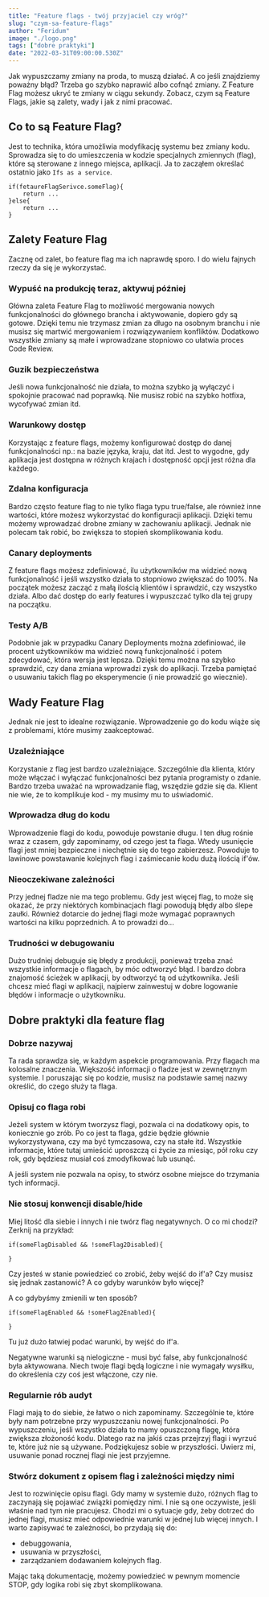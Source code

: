 ```yaml
---
title: "Feature flags - twój przyjaciel czy wróg?"
slug: "czym-sa-feature-flags"
author: "Feridum"
image: "./logo.png"
tags: ["dobre praktyki"]
date: "2022-03-31T09:00:00.530Z"
---
```


Jak wypuszczamy zmiany na proda, to muszą działać. A co jeśli znajdziemy poważny błąd? Trzeba go szybko naprawić albo cofnąć zmiany. Z Feature Flag możesz ukryć te zmiany w ciągu sekundy. Zobacz, czym są Feature Flags, jakie są zalety, wady i jak z nimi pracować.

<!--more-->

## Co to są Feature Flag?
Jest to technika, która umożliwia modyfikację systemu bez zmiany kodu. Sprowadza się to do umieszczenia w kodzie specjalnych zmiennych (flag), które są sterowane z innego miejsca, aplikacji. Ja to zacząłem określać ostatnio jako `Ifs as a service`. 

```
if(fetaureFlagSerivce.someFlag){
	return ...
}else{
	return ...
}

```


## Zalety Feature Flag
Zacznę od zalet, bo feature flag ma ich naprawdę sporo. I do wielu fajnych rzeczy da się je wykorzystać.

### Wypuść na produkcję teraz, aktywuj później 
Główna zaleta Feature Flag to możliwość mergowania nowych funkcjonalności do głównego brancha i aktywowanie, dopiero gdy są gotowe. Dzięki temu nie trzymasz zmian za długo na osobnym branchu i nie musisz się martwić mergowaniem i rozwiązywaniem konfliktów. Dodatkowo wszystkie zmiany są małe i wprowadzane stopniowo co ułatwia proces Code Review.  
### Guzik bezpieczeństwa 
Jeśli nowa funkcjonalność nie działa, to można szybko ją wyłączyć i spokojnie pracować nad poprawką. Nie musisz robić na szybko hotfixa, wycofywać zmian itd. 
### Warunkowy dostęp 
Korzystając z feature flags, możemy konfigurować dostęp do danej funkcjonalności np.: na bazie języka, kraju, dat itd.  Jest to wygodne, gdy aplikacja jest dostępna w różnych krajach i dostępność opcji jest różna dla każdego. 
### Zdalna konfiguracja 
Bardzo często feature flag to nie tylko flaga typu true/false, ale również inne wartości, które możesz wykorzystać do konfiguracji aplikacji. Dzięki temu możemy wprowadzać drobne zmiany w zachowaniu aplikacji. Jednak nie polecam tak robić, bo zwiększa to stopień skomplikowania kodu.
### Canary deployments 
Z feature flags możesz zdefiniować, ilu użytkowników ma widzieć nową funkcjonalność i jeśli wszystko działa to stopniowo zwiększać do 100%. Na początek możesz zacząć z małą ilością klientów i sprawdzić, czy wszystko działa. Albo dać dostęp do early features i wypuszczać tylko dla tej grupy na początku.
### Testy A/B 
Podobnie jak w przypadku Canary Deployments można zdefiniować, ile procent użytkowników ma widzieć nową funkcjonalność i potem zdecydować, która wersja jest lepsza. Dzięki temu można na szybko sprawdzić, czy dana zmiana wprowadzi zysk do aplikacji. Trzeba pamiętać o usuwaniu takich flag po eksperymencie (i nie prowadzić go wiecznie).


## Wady Feature Flag
Jednak nie jest to idealne rozwiązanie. Wprowadzenie go do kodu wiąże się z problemami, które musimy zaakceptować. 

### Uzależniające
Korzystanie z flag jest bardzo uzależniające. Szczególnie dla klienta, który może włączać i wyłączać funkcjonalności bez pytania programisty o zdanie. Bardzo trzeba uważać na wprowadzanie flag, wszędzie gdzie się da. Klient nie wie, że to komplikuje kod - my musimy mu to uświadomić.

### Wprowadza dług do kodu 
Wprowadzenie flagi do kodu, powoduje powstanie długu. I ten dług rośnie wraz z czasem, gdy zapominamy, od czego jest ta flaga. Wtedy usunięcie flagi jest mniej bezpieczne i niechętnie się do tego zabierzesz.  Powoduje to lawinowe powstawanie kolejnych flag i zaśmiecanie kodu dużą ilością if'ów.

### Nieoczekiwane zależności 
Przy jednej fladze nie ma tego problemu. Gdy jest więcej flag, to może się okazać, że przy niektórych kombinacjach flagi powodują błędy albo ślepe zaułki. Również dotarcie do jednej flagi może wymagać poprawnych wartości na kilku poprzednich. A to prowadzi do...

### Trudności w debugowaniu 
Dużo trudniej debuguje się błędy z produkcji, ponieważ trzeba znać wszystkie informacje o flagach, by móc odtworzyć błąd. I bardzo dobra znajomość ścieżek w aplikacji, by odtworzyć tą od użytkownika. Jeśli chcesz mieć flagi w aplikacji, najpierw zainwestuj w dobre logowanie błędów i informacje o użytkowniku.


## Dobre praktyki dla feature flag

### Dobrze nazywaj
Ta rada sprawdza się, w każdym aspekcie programowania. Przy flagach ma kolosalne znaczenia. Większość informacji o fladze jest w zewnętrznym systemie. I poruszając się po kodzie, musisz na podstawie samej nazwy określić, do czego służy ta flaga. 

### Opisuj co flaga robi
Jeżeli system w którym tworzysz flagi, pozwala ci na dodatkowy opis, to koniecznie go zrób. Po co jest ta flaga, gdzie będzie głównie wykorzystywana, czy ma być tymczasowa, czy na stałe itd. Wszystkie informacje, które tutaj umieścić uproszczą ci życie za miesiąc, pół roku czy rok, gdy będziesz musiał coś zmodyfikować lub usunąć. 

A jeśli system nie pozwala na opisy, to stwórz osobne miejsce do trzymania tych informacji.

### Nie stosuj konwencji disable/hide
Miej litość dla siebie i innych i nie twórz flag negatywnych. O co mi chodzi? Zerknij na przykład:

```
if(someFlagDisabled && !someFlag2Disabled){

}

```

Czy jesteś w stanie powiedzieć co zrobić, żeby wejść do if'a? Czy musisz się jednak zastanowić? A co gdyby warunków było więcej?

A co gdybyśmy zmienili w ten sposób?

```
if(someFlagEnabled && !someFlag2Enabled){

}
```

Tu już dużo łatwiej podać warunki, by wejść do if'a.

Negatywne warunki są nielogiczne - musi być false, aby funkcjonalność była aktywowana. Niech twoje flagi będą logiczne i nie wymagały wysiłku, do określenia czy coś jest włączone, czy nie. 


### Regularnie rób audyt

Flagi mają to do siebie, że łatwo o nich zapominamy. Szczególnie te, które były nam potrzebne przy wypuszczaniu nowej funkcjonalności. Po wypuszczeniu, jeśli wszystko działa to mamy opuszczoną flagę, która zwiększa złożoność kodu. Dlatego raz na jakiś czas przejrzyj flagi i wyrzuć te, które już nie są używane. Podziękujesz sobie w przyszłości. Uwierz mi, usuwanie ponad rocznej flagi nie jest przyjemne.

### Stwórz dokument z opisem flag i zależności między nimi

Jest to rozwinięcie opisu flagi. Gdy mamy w systemie dużo, różnych flag to zaczynają się pojawiać związki pomiędzy nimi. I nie są one oczywiste, jeśli właśnie nad tym nie pracujesz. Chodzi mi o sytuacje gdy, żeby dotrzeć do jednej flagi, musisz mieć odpowiednie warunki w jednej lub więcej innych. I warto zapisywać te zależności, bo przydają się do:
- debuggowania,
- usuwania w przyszłości,
- zarządzaniem dodawaniem kolejnych flag. 

Mając taką dokumentację, możemy powiedzieć w pewnym momencie STOP, gdy logika robi się zbyt skomplikowana.